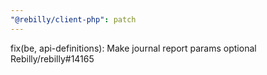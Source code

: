 ```yaml
---
"@rebilly/client-php": patch
---
```


fix(be, api-definitions): Make journal report params optional Rebilly/rebilly#14165
